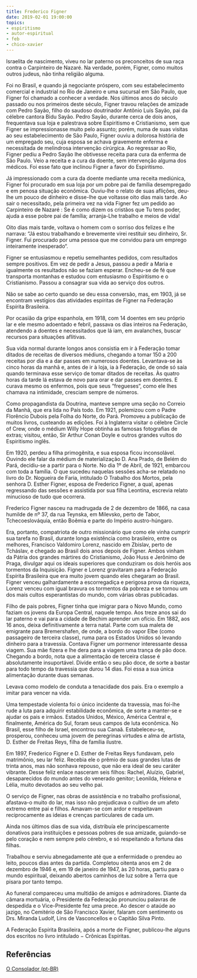 ```yaml
---
title: Frederico Figner
date: 2019-02-01 19:00:00
topics: 
- espiritismo
- autor-espiritual
- feb
- chico-xavier
---
```


Israelita de nascimento, viveu no lar paterno os preconceitos de sua raça contra o Carpinteiro de Nazaré. Na verdade, porém, Figner, como muitos outros judeus, não tinha religião alguma.

Foi no Brasil, e quando já negociante próspero, com seu estabelecimento comercial e industrial no Rio de Janeiro e uma sucursal em São Paulo, que Figner foi chamado a conhecer a verdade. Nos últimos anos do século passado ou nos primeiros deste século, Figner travou relações de amizade com Pedro Sayão, filho do saudoso doutrinador Antônio Luís Sayão, pai da célebre cantora Bidu Sayão. Pedro Sayão, durante cerca de dois anos, frequentava sua loja e palestrava sobre Espiritismo e Cristianismo, sem que Figner se impressionasse muito pelo assunto; porém, numa de suas visitas ao seu estabelecimento de São Paulo, Figner ouviu a dolorosa história de um empregado seu, cuja esposa se achava gravemente enferma e necessitada de melindrosa intervenção cirúrgica. Ao regressar ao Rio, Figner pediu a Pedro Sayão lhe obtivesse receita para cura da enferma de São Paulo. Veio a receita e a cura da doente, sem intervenção alguma dos médicos. Foi esse fato que inclinou Figner a favor do Espiritismo.

Já impressionado com a cura da doente mediante uma receita mediúnica, Figner foi procurado em sua loja por um pobre pai de família desempregado e em penosa situação econômica. Ouviu-lhe o relato de suas aflições, deu-lhe um pouco de dinheiro e disse-lhe que voltasse oito dias mais tarde. Ao sair o necessitado, pela primeira vez na vida Figner fez um pedido ao Carpinteiro de Nazaré : Se é como dizem os cristãos que Tu tens poder, ajuda a esse pobre pai de família; arranja-Lhe trabalho e meios de vida!

Oito dias mais tarde, voltava o homem com o sorriso dos felizes e lhe narrava: “Já estou trabalhando e brevemente virei restituir seu dinheiro, Sr. Figner. Fui procurado por uma pessoa que me convidou para um emprego inteiramente inesperado“.

Figner se entusiasmou e repetiu semelhantes pedidos, com resultados sempre positivos. Em vez de pedir a Jesus, passou a pedir a Maria e igualmente os resultados não se faziam esperar. Encheu-se de fé que transporta montanhas e estudou com entusiasmo o Espiritismo e o Cristianismo. Passou a consagrar sua vida ao serviço dos outros.

Não se sabe ao certo quando se deu essa conversão, mas, em 1903, já se encontram vestígios das atividades espíritas de Figner na Federação Espírita Brasileira.

Por ocasião da gripe espanhola, em 1918, com 14 doentes em seu próprio lar e ele mesmo adoentado e febril, passava os dias inteiros na Federação, atendendo a doentes e necessitados que lá iam, em avalanches, buscar recursos para situações aflitivas.

Sua vida normal durante longos anos consistia em ir à Federação tomar ditados de receitas de diversos médiuns, chegando a tomar 150 a 200 receitas por dia e a dar passes em numerosos doentes. Levantava-se às cinco horas da manhã e, antes de ir à loja, ia à Federação, de onde só saía quando terminava esse serviço de tomar ditados de receitas. Às quatro horas da tarde lá estava de novo para orar e dar passes em doentes. E curava mesmo os enfermos, pois que seus “fregueses“, como ele lhes chamava na intimidade, cresciam sempre de números.

Como propagandista da Doutrina, manteve sempre uma seção no Correio da Manhã, que era lida no País todo. Em 1921, polemizou com o Padre Florêncio Dubois pela Folha do Norte, do Pará. Promoveu a publicação de muitos livros, custeando as edições. Foi à Inglaterra visitar o célebre Circle of Crew, onde o médium Willy Hope obtinha as famosas fotografias de extras; visitou, então, Sir Arthur Conan Doyle e outros grandes vultos do Espiritismo inglês.

Em 1920, perdeu a filha primogênita, e sua esposa ficou inconsolável. Ouvindo ele falar da médium de materialização D. Ana Prado, de Belém do Pará, decidiu-se a partir para o Norte. No dia 1º de Abril, de 1921, embarcou com toda a família. O que sucedeu naquelas sessões acha-se relatado no livro do Dr. Nogueira de Faria, intitulado O Trabalho dos Mortos, pela senhora D. Esther Figner, esposa de Frederico Figner, a qual, apenas regressando das sessões e assistida por sua filha Leontina, escrevia relato minucioso de tudo que ocorrera.

Frederico Figner nasceu na madrugada de 2 de dezembro de 1866, na casa humilde de nº 37, da rua Teynska, em Milevsko, perto de Tabor, Tchecoeslováquia, então Boêmia e parte do Império austro-húngaro.

Era, portanto, compatriota de outro missionário que como ele vinha cumprir sua tarefa no Brasil, durante longa existência como brasileiro, entre os melhores, Francisco Valdomiro Lorenz, nascido em Zbislav, perto de Tcháslav, e chegado ao Brasil dois anos depois de Figner. Ambos vinham da Pátria dos grandes mártires do Cristianismo, João Huss e Jerônimo de Praga, divulgar aqui os ideais superiores que conduziram os dois heróis aos tormentos da Inquisição. Figner e Lorenz gravitaram para a Federação Espírita Brasileira que era muito jovem quando eles chegaram ao Brasil. Figner venceu galhardamente a escorregadiça e perigosa prova da riqueza, Lorenz venceu com igual bravura os tormentos da pobreza e se tornou um dos mais cultos esperantistas do mundo, com várias obras publicadas.

Filho de pais pobres, Figner tinha que imigrar para o Novo Mundo, como faziam os jovens da Europa Central, naquele tempo. Aos treze anos sai do lar paterno e vai para a cidade de Bechim aprender um ofício. Em 1882, aos 16 anos, deixa definitivamente a terra natal. Parte com sua maleta de emigrante para Bremershafen, de onde, a bordo do vapor Elbe (como passageiro de terceira classe), ruma para os Estados Unidos só levando dinheiro para a travessia. Contava Figner um pormenor interessante dessa viagem. Sua mãe fizera e lhe dera para a viagem uma trança de pão doce. Chegando a bordo, nota que a alimentação de terceira classe é absolutamente insuportável. Divide então o seu pão doce, de sorte a bastar para todo tempo da travessia que durou 14 dias. Foi essa a sua única alimentação durante duas semanas.

Levava como modelo de conduta a tenacidade dos pais. Era o exemplo a imitar para vencer na vida.

Uma tempestade violenta foi o único incidente da travessia, mas foi-lhe rude a luta para adquirir estabilidade econômica, de sorte a manter-se e ajudar os pais e irmãos. Estados Unidos, México, América Central e, finalmente, América do Sul, foram seus campos de luta econômica. No Brasil, esse filho de Israel, encontrou sua Canaã. Estabeleceu-se, prosperou, conheceu uma jovem de peregrinas virtudes e alma de artista, D. Esther de Freitas Reys, filha de família ilustre.

Em 1897, Frederico Figner e D. Esther de Freitas Reys fundavam, pelo matrimônio, seu lar feliz. Recebia ele o prêmio de suas grandes lutas de trinta anos, mas não sonhava repouso, que não era ideal de seu caráter vibrante. Desse feliz enlace nasceram seis filhos: Rachel, Aluízio, Gabriel, desaparecidos do mundo antes do venerado genitor; Leonilda, Helena e Lélia, muito devotados ao seu velho pai.

O serviço de Figner, nas obras de assistência e no trabalho profissional, afastava-o muito do lar, mas isso não prejudicava o cultivo de um afeto extremo entre pai e filhos. Amavam-se com ardor e respeitavam reciprocamente as ideias e crenças particulares de cada um.

Ainda nos últimos dias de sua vida, distribuía ele principescamente donativos para instituições e pessoas pobres de sua amizade, guiando-se pelo coração e nem sempre pelo cérebro, e só respeitando a fortuna das filhas.

Trabalhou e serviu abnegadamente até que a enfermidade o prendeu ao leito, poucos dias antes da partida. Completou oitenta anos em 2 de dezembro de 1946 e, em 19 de janeiro de 1947, às 20 horas, partiu para o mundo espiritual, deixando abertos caminhos de luz sobre a Terra que pisara por tanto tempo.

Ao funeral compareceu uma multidão de amigos e admiradores. Diante da câmara mortuária, o Presidente da Federação pronunciou palavras de despedida e o Vice-Presidente fez uma prece. Ao descer o ataúde ao jazigo, no Cemitério de São Francisco Xavier, falaram com sentimento os Drs. Miranda Ludolf, Lins de Vasconcellos e o Capitão Silva Pinto.

A Federação Espírita Brasileira, após a morte de Figner, publicou-lhe alguns dos escritos no livro intitulado − Crônicas Espíritas.


## Referências
[O Consolador (pt-BR)](http://www.oconsolador.com.br/linkfixo/biografias/fredericofigner.html)




